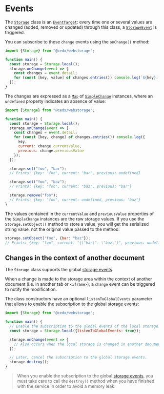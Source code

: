# Events
The [`Storage`](usage/api.md) class is an [`EventTarget`](https://developer.mozilla.org/docs/Web/API/EventTarget): every time one or several values are changed (added, removed or updated) through this class, a [`StorageEvent`](https://github.com/cedx/webstorage.js/blob/main/src/storage_event.js) is triggered.

You can subscribe to these `change` events using the `onChange()` method:

```javascript
import {Storage} from "@cedx/webstorage";

function main() {
  const storage = Storage.local();
  storage.onChange(event => {
    const changes = event.detail;
    for (const [key, value] of changes.entries()) console.log(`${key}: ${value}`);
  });
}
```

The changes are expressed as a [`Map`](https://developer.mozilla.org/docs/Web/JavaScript/Reference/Global_Objects/Map)
of [`SimpleChange`](https://github.com/cedx/webstorage.js/blob/main/src/simple_change.ts) instances, where an `undefined` property indicates an absence of value:

```javascript
import {Storage} from "@cedx/webstorage";

function main() {
  const storage = Storage.local();
  storage.onChange(event => {
    const changes = event.detail;
    for (const [key, change] of changes.entries()) console.log({
      key,
      current: change.currentValue,
      previous: change.previousValue
    });
  });

  storage.set("foo", "bar");
  // Prints: {key: "foo", current: "bar", previous: undefined}

  storage.set("foo", "baz");
  // Prints: {key: "foo", current: "baz", previous: "bar"}

  storage.remove("foo");
  // Prints: {key: "foo", current: undefined, previous: "baz"}
}
```

The values contained in the `currentValue` and `previousValue` properties of the `SimpleChange` instances are the raw storage values. If you use the `Storage.setObject()` method to store a value, you will get the serialized string value, not the original value passed to the method:

```javascript
storage.setObject("foo", {bar: "baz"});
// Prints: {key: "foo", current: "{\"bar\": \"baz\"}", previous: undefined}
```

## Changes in the context of another document
The `Storage` class supports the global [storage events](https://developer.mozilla.org/docs/Web/API/Window/storage_event).

When a change is made to the storage area within the context of another document (i.e. in another tab or `<iframe>`), a `change` event can be triggered to notify the modification.

The class constructors have an optional `listenToGlobalEvents` parameter that allows to enable the subscription to the global storage events:

```javascript
import {Storage} from "@cedx/webstorage";

function main() {
  // Enable the subscription to the global events of the local storage.
  const storage = Storage.local({listenToGlobalEvents: true});

  storage.onChange(event => {
    // Also occurs when the local storage is changed in another document.
  });

  // Later, cancel the subscription to the global storage events.
  storage.destroy();
}
```

> When you enable the subscription to the global [storage events](https://developer.mozilla.org/docs/Web/API/Window/storage_event), you must take care to call the `destroy()` method when you have finished with the service in order to avoid a memory leak.
